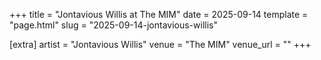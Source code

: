 +++
title = "Jontavious Willis at The MIM"
date = 2025-09-14
template = "page.html"
slug = "2025-09-14-jontavious-willis"

[extra]
artist = "Jontavious Willis"
venue = "The MIM"
venue_url = ""
+++
